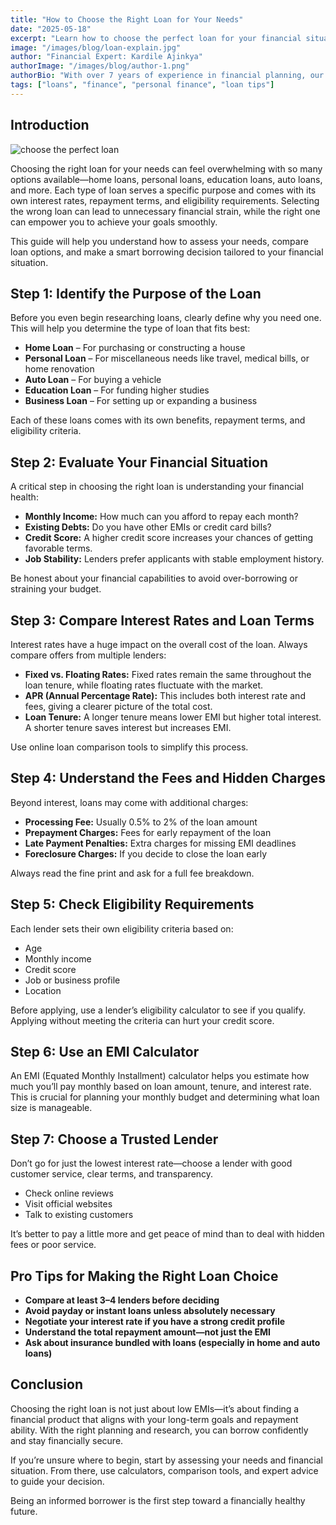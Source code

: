 ```yaml
---
title: "How to Choose the Right Loan for Your Needs"
date: "2025-05-18"
excerpt: "Learn how to choose the perfect loan for your financial situation. We break down types of loans, key considerations, and tips to help you make the smartest borrowing decision."
image: "/images/blog/loan-explain.jpg"
author: "Financial Expert: Kardile Ajinkya"
authorImage: "/images/blog/author-1.png"
authorBio: "With over 7 years of experience in financial planning, our expert has helped thousands navigate complex loan scenarios."
tags: ["loans", "finance", "personal finance", "loan tips"]
---
```


## Introduction

![choose the perfect loan](/images/blog/loan-explain.jpg)

Choosing the right loan for your needs can feel overwhelming with so many options available—home loans, personal loans, education loans, auto loans, and more. Each type of loan serves a specific purpose and comes with its own interest rates, repayment terms, and eligibility requirements. Selecting the wrong loan can lead to unnecessary financial strain, while the right one can empower you to achieve your goals smoothly.

This guide will help you understand how to assess your needs, compare loan options, and make a smart borrowing decision tailored to your financial situation.

## Step 1: Identify the Purpose of the Loan

Before you even begin researching loans, clearly define why you need one. This will help you determine the type of loan that fits best:

* **Home Loan** – For purchasing or constructing a house
* **Personal Loan** – For miscellaneous needs like travel, medical bills, or home renovation
* **Auto Loan** – For buying a vehicle
* **Education Loan** – For funding higher studies
* **Business Loan** – For setting up or expanding a business

Each of these loans comes with its own benefits, repayment terms, and eligibility criteria.

## Step 2: Evaluate Your Financial Situation

A critical step in choosing the right loan is understanding your financial health:

* **Monthly Income:** How much can you afford to repay each month?
* **Existing Debts:** Do you have other EMIs or credit card bills?
* **Credit Score:** A higher credit score increases your chances of getting favorable terms.
* **Job Stability:** Lenders prefer applicants with stable employment history.

Be honest about your financial capabilities to avoid over-borrowing or straining your budget.

## Step 3: Compare Interest Rates and Loan Terms

Interest rates have a huge impact on the overall cost of the loan. Always compare offers from multiple lenders:

* **Fixed vs. Floating Rates:** Fixed rates remain the same throughout the loan tenure, while floating rates fluctuate with the market.
* **APR (Annual Percentage Rate):** This includes both interest rate and fees, giving a clearer picture of the total cost.
* **Loan Tenure:** A longer tenure means lower EMI but higher total interest. A shorter tenure saves interest but increases EMI.

Use online loan comparison tools to simplify this process.

## Step 4: Understand the Fees and Hidden Charges

Beyond interest, loans may come with additional charges:

* **Processing Fee:** Usually 0.5% to 2% of the loan amount
* **Prepayment Charges:** Fees for early repayment of the loan
* **Late Payment Penalties:** Extra charges for missing EMI deadlines
* **Foreclosure Charges:** If you decide to close the loan early

Always read the fine print and ask for a full fee breakdown.

## Step 5: Check Eligibility Requirements

Each lender sets their own eligibility criteria based on:

* Age
* Monthly income
* Credit score
* Job or business profile
* Location

Before applying, use a lender’s eligibility calculator to see if you qualify. Applying without meeting the criteria can hurt your credit score.

## Step 6: Use an EMI Calculator

An EMI (Equated Monthly Installment) calculator helps you estimate how much you’ll pay monthly based on loan amount, tenure, and interest rate. This is crucial for planning your monthly budget and determining what loan size is manageable.

## Step 7: Choose a Trusted Lender

Don’t go for just the lowest interest rate—choose a lender with good customer service, clear terms, and transparency.

* Check online reviews
* Visit official websites
* Talk to existing customers

It’s better to pay a little more and get peace of mind than to deal with hidden fees or poor service.

## Pro Tips for Making the Right Loan Choice

* **Compare at least 3–4 lenders before deciding**
* **Avoid payday or instant loans unless absolutely necessary**
* **Negotiate your interest rate if you have a strong credit profile**
* **Understand the total repayment amount—not just the EMI**
* **Ask about insurance bundled with loans (especially in home and auto loans)**

## Conclusion

Choosing the right loan is not just about low EMIs—it’s about finding a financial product that aligns with your long-term goals and repayment ability. With the right planning and research, you can borrow confidently and stay financially secure.

If you’re unsure where to begin, start by assessing your needs and financial situation. From there, use calculators, comparison tools, and expert advice to guide your decision.

Being an informed borrower is the first step toward a financially healthy future.
